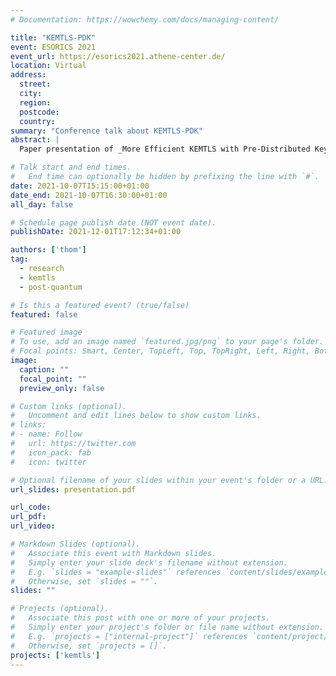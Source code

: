 ```yaml
---
# Documentation: https://wowchemy.com/docs/managing-content/

title: "KEMTLS-PDK"
event: ESORICS 2021
event_url: https://esorics2021.athene-center.de/
location: Virtual
address:
  street:
  city:
  region:
  postcode:
  country:
summary: "Conference talk about KEMTLS-PDK"
abstract: |
  Paper presentation of _More Efficient KEMTLS with Pre-Distributed Keys_.

# Talk start and end times.
#   End time can optionally be hidden by prefixing the line with `#`.
date: 2021-10-07T15:15:00+01:00
date_end: 2021-10-07T16:30:00+01:00
all_day: false

# Schedule page publish date (NOT event date).
publishDate: 2021-12-01T17:12:34+01:00

authors: ['thom']
tag:
  - research
  - kemtls
  - post-quantum

# Is this a featured event? (true/false)
featured: false

# Featured image
# To use, add an image named `featured.jpg/png` to your page's folder. 
# Focal points: Smart, Center, TopLeft, Top, TopRight, Left, Right, BottomLeft, Bottom, BottomRight.
image:
  caption: ""
  focal_point: ""
  preview_only: false

# Custom links (optional).
#   Uncomment and edit lines below to show custom links.
# links:
# - name: Follow
#   url: https://twitter.com
#   icon_pack: fab
#   icon: twitter

# Optional filename of your slides within your event's folder or a URL.
url_slides: presentation.pdf

url_code:
url_pdf:
url_video:

# Markdown Slides (optional).
#   Associate this event with Markdown slides.
#   Simply enter your slide deck's filename without extension.
#   E.g. `slides = "example-slides"` references `content/slides/example-slides.md`.
#   Otherwise, set `slides = ""`.
slides: ""

# Projects (optional).
#   Associate this post with one or more of your projects.
#   Simply enter your project's folder or file name without extension.
#   E.g. `projects = ["internal-project"]` references `content/project/deep-learning/index.md`.
#   Otherwise, set `projects = []`.
projects: ['kemtls']
---
```

